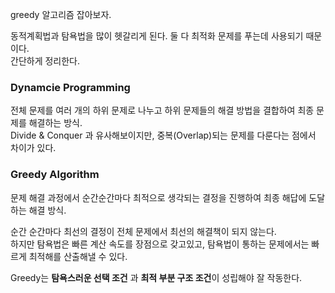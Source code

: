 greedy 알고리즘 잡아보자.   

동적계획법과 탐욕법을 많이 헷갈리게 된다. 둘 다 최적화 문제를 푸는데 사용되기 때문이다.      
간단하게 정리한다.
    
### Dynamcie Programming    
전체 문제를 여러 개의 하위 문제로 나누고 하위 문제들의 해결 방법을 결합하여 최종 문제를 해결하는 방식.   
Divide & Conquer 과 유사해보이지만, 중복(Overlap)되는 문제를 다룬다는 점에서 차이가 있다.    

### Greedy Algorithm    
문제 해결 과정에서 순간순간마다 최적으로 생각되는 결정을 진행하여 최종 해답에 도달하는 해결 방식.   
    
순간 순간마다 최선의 결정이 전체 문제에서 최선의 해결책이 되지 않는다.    
하지만 탐욕법은 빠른 계산 속도를 장점으로 갖고있고, 탐욕법이 통하는 문제에서는 빠르게 최적해를 산출해낼 수 있다.    

Greedy는 **탐욕스러운 선택 조건** 과 **최적 부분 구조 조건**이 성립해야 잘 작동한다.   


